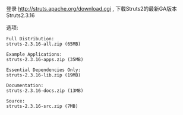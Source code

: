 登录 http://struts.apache.org/download.cgi , 下载Struts2的最新GA版本 Struts2.3.16

选项:
```
Full Distribution:
struts-2.3.16-all.zip (65MB)
```

```
Example Applications:
struts-2.3.16-apps.zip (35MB)
```

```
Essential Dependencies Only:
struts-2.3.16-lib.zip (19MB)
```

```
Documentation:
struts-2.3.16-docs.zip (13MB)
```

```
Source:
struts-2.3.16-src.zip (7MB)
```

